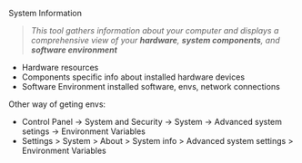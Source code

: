 System Information

>_This tool gathers information about your computer and displays a comprehensive view of your **hardware**, **system components**, and **software environment**_

- Hardware resources
- Components
specific info about installed hardware devices
- Software Environment
installed software, envs, network connections

Other way of geting envs:
- Control Panel -> System and Security ->  System -> Advanced system setings -> Environment Variables
- Settings > System > About > System info > Advanced system settings > Environment Variables